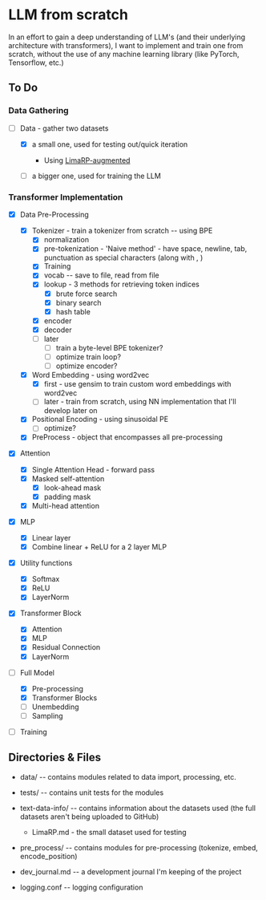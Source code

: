 # LLM from scratch

In an effort to gain a deep understanding of LLM's (and their underlying architecture with transformers), I want to implement and train one from scratch, without the use of any machine learning library (like PyTorch, Tensorflow, etc.)

## To Do

### Data Gathering

- [ ] Data - gather two datasets

  - [x] a small one, used for testing out/quick iteration
    - Using [LimaRP-augmented](https://huggingface.co/datasets/grimulkan/LimaRP-augmented)
  
  - [ ] a bigger one, used for training the LLM

### Transformer Implementation

- [x] Data Pre-Processing
  
  
  
  - [x] Tokenizer - train a tokenizer from scratch -- using BPE
    - [x] normalization
    - [x] pre-tokenization - 'Naive method' - have space, newline, tab, punctuation as special characters (along with <endoftext>, <unknown>)
    - [x] Training
    - [x] vocab -- save to file, read from file
    - [x] lookup - 3 methods for retrieving token indices
      - [x] brute force search
      - [x] binary search
      - [x] hash table
    - [x] encoder
    - [x] decoder
    - [ ] later
      - [ ] train a byte-level BPE tokenizer?
      - [ ] optimize train loop?
      - [ ] optimize encoder?
    
  - [x] Word Embedding - using word2vec
    - [x] first - use gensim to train custom word embeddings with word2vec
    - [ ] later - train from scratch, using NN implementation that I'll develop later on
  - [x] Positional Encoding - using sinusoidal PE
    - [ ] optimize?
  - [x] PreProcess - object that encompasses all pre-processing
  
- [x] Attention
  - [x] Single Attention Head - forward pass
  - [x] Masked self-attention
    - [x] look-ahead mask
    - [x] padding mask
  - [x] Multi-head attention

- [x] MLP
  - [x] Linear layer
  - [x] Combine linear + ReLU for a 2 layer MLP

- [x] Utility functions
  - [x] Softmax
  - [x] ReLU
  - [x] LayerNorm

- [x] Transformer Block
  - [x] Attention
  - [x] MLP
  - [x] Residual Connection
  - [x] LayerNorm

- [ ] Full Model
  - [x] Pre-processing
  - [x] Transformer Blocks
  - [ ] Unembedding
  - [ ] Sampling

- [ ] Training


## Directories & Files

- data/ -- contains modules related to data import, processing, etc.
- tests/ -- contains unit tests for the modules
- text-data-info/ -- contains information about the datasets used (the full datasets aren't being uploaded to GitHub)
  - LimaRP.md - the small dataset used for testing

- pre_process/ -- contains modules for pre-processing (tokenize, embed, encode_position)

- dev_journal.md -- a development journal I'm keeping of the project

- logging.conf -- logging configuration